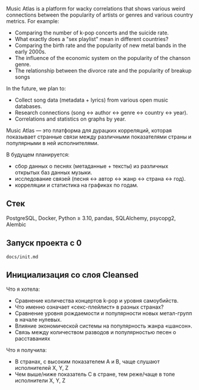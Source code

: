 Music Atlas is a platform for wacky correlations that shows various weird connections between the popularity of artists or genres and various country metrics.
For example:
- Comparing the number of k-pop concerts and the suicide rate.
- What exactly does a "sex playlist" mean in different countries?
- Comparing the birth rate and the popularity of new metal bands in the early 2000s.
- The influence of the economic system on the popularity of the chanson genre.
- The relationship between the divorce rate and the popularity of breakup songs

In the future, we plan to:
- Collect song data (metadata + lyrics) from various open music databases.
- Research connections (song ↔ author ↔ genre ↔ country ↔ year).
- Correlations and statistics on graphs by year.


Music Atlas — это платформа для дурацких корреляций, которая показывает странные связи между различными показателями страны и популярными в ней исполнителями.

В будущем планируется:
- сбор данных о песнях (метаданные + тексты) из различных открытых баз данных музыки.
- исследование связей (песня ↔ автор ↔ жанр ↔ страна ↔ год).
- корреляции и статистика на графиках по годам.

## Стек
PostgreSQL, 
Docker, 
Python ≥ 3.10, 
pandas, 
SQLAlchemy, 
psycopg2, 
Alembic 


## Запуск проекта c 0
    docs/init.md
## Инициализация cо слоя Cleansed

Что я хотела:
- Сравнение количества концертов k-pop и уровня самоубийств.
- Что именно означает «секс-плейлист» в разных странах?
- Сравнение уровня рождаемости и популярности новых метал-групп в начале нулевых.
- Влияние экономической системы на популярность жанра «шансон».
- Связь между количеством разводов и популярностью песен о расставаниях

Что я получила:
- В странах, с высоким показателем A и B, чаще слушают исполнителей X, Y, Z
- Чем выше/ниже показатель С в стране, тем реже/чаще в топе исполнители X, Y, Z